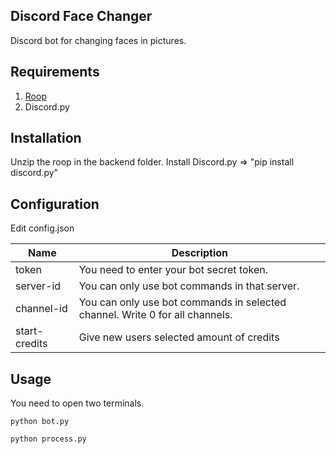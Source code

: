 ## Discord Face Changer
Discord bot for changing faces in pictures.

## Requirements
1. [Roop](https://github.com/s0md3v/roop/releases/)
2. Discord.py

## Installation
Unzip the roop in the backend folder.
Install Discord.py => "pip install discord.py"

## Configuration
Edit config.json

| Name | Description  |
| ------------ | ------------ |
| token  | You need to enter your bot secret token. |
| server-id  | 	 You can only use bot commands in that server.  |
| channel-id  | You can only use bot commands in selected channel. Write 0 for all channels.   |
| start-credits  | Give new users selected amount of credits  |

## Usage
You need to open two terminals.

`python bot.py`

`python process.py`
